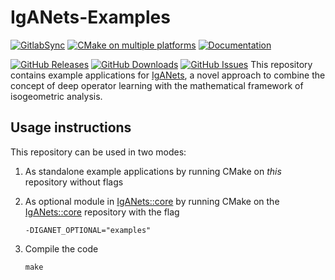 # IgANets-Examples

[![GitlabSync](https://github.com/IgANets/iganet-examples/actions/workflows/gitlab-sync.yml/badge.svg)](https://github.com/IgANets/iganet-examples/actions/workflows/gitlab-sync.yml)
[![CMake on multiple platforms](https://github.com/IgANets/iganet-examples/actions/workflows/cmake-multi-platform.yml/badge.svg)](https://github.com/IgANets/iganet-examples/actions/workflows/cmake-multi-platform.yml)
[![Documentation](https://img.shields.io/badge/docs-mkdocs-blue.svg)](https://iganets.github.io/iganet/)

[![GitHub Releases](https://img.shields.io/github/release/iganets/iganet-examples.svg)](https://github.com/iganets/iganet-examples/releases)
[![GitHub Downloads](https://img.shields.io/github/downloads/iganets/iganet-examples/total)](https://github.com/iganets/iganet-examples/releases)
[![GitHub Issues](https://img.shields.io/github/issues/iganets/iganet-examples.svg)](https://github.com/iganets/iganet-examples/issues)
This repository contains example applications for [IgANets](https://github.com/iganets/iganet), a novel approach to combine the concept of deep operator learning with the mathematical framework of isogeometric analysis.

## Usage instructions

This repository can be used in two modes:

1. As standalone example applications by running CMake on _this_ repository without flags

2. As optional module in [IgANets::core](https://github.com/iganets/iganet) by running CMake on the [IgANets::core](https://github.com/iganets/iganet) repository with the flag
   ```
   -DIGANET_OPTIONAL="examples"
   ```

3. Compile the code
   ```shell
   make
   ```
